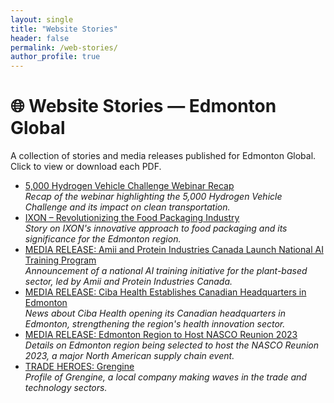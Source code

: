 ```yaml
---
layout: single
title: "Website Stories"
header: false
permalink: /web-stories/
author_profile: true
---
```


# 🌐 Website Stories — Edmonton Global

A collection of stories and media releases published for Edmonton Global. Click to view or download each PDF.

<ul>
  <li>
    <a href="{{ site.baseurl }}/assets/Website Stories Edmonton Global/5,000 Hydrogen Vehicle Challenge Webinar Recap _ Edmonton Global.pdf" target="_blank">
      5,000 Hydrogen Vehicle Challenge Webinar Recap
    </a>
    <br>
    <em>Recap of the webinar highlighting the 5,000 Hydrogen Vehicle Challenge and its impact on clean transportation.</em>
  </li>
  <li>
    <a href="{{ site.baseurl }}/assets/Website Stories Edmonton Global/IXON – Revolutionizing the Food Packaging Industry _ Edmonton Global.pdf" target="_blank">
      IXON – Revolutionizing the Food Packaging Industry
    </a>
    <br>
    <em>Story on IXON's innovative approach to food packaging and its significance for the Edmonton region.</em>
  </li>
  <li>
    <a href="{{ site.baseurl }}/assets/Website Stories Edmonton Global/MEDIA RELEASE_ Amii and Protein Industries Canada launch national AI training program for plant-based sector _ Edmonton Global.pdf" target="_blank">
      MEDIA RELEASE: Amii and Protein Industries Canada Launch National AI Training Program
    </a>
    <br>
    <em>Announcement of a national AI training initiative for the plant-based sector, led by Amii and Protein Industries Canada.</em>
  </li>
  <li>
    <a href="{{ site.baseurl }}/assets/Website Stories Edmonton Global/MEDIA RELEASE_ Ciba Health establishes Canadian headquarters in Edmonton _ Edmonton Global.pdf" target="_blank">
      MEDIA RELEASE: Ciba Health Establishes Canadian Headquarters in Edmonton
    </a>
    <br>
    <em>News about Ciba Health opening its Canadian headquarters in Edmonton, strengthening the region's health innovation sector.</em>
  </li>
  <li>
    <a href="{{ site.baseurl }}/assets/Website Stories Edmonton Global/MEDIA RELEASE_ Edmonton region to host NASCO Reunion 2023 _ Edmonton Global.pdf" target="_blank">
      MEDIA RELEASE: Edmonton Region to Host NASCO Reunion 2023
    </a>
    <br>
    <em>Details on Edmonton region being selected to host the NASCO Reunion 2023, a major North American supply chain event.</em>
  </li>
  <li>
    <a href="{{ site.baseurl }}/assets/Website Stories Edmonton Global/TRADE HEROES_ Grengine _ Edmonton Global.pdf" target="_blank">
      TRADE HEROES: Grengine
    </a>
    <br>
    <em>Profile of Grengine, a local company making waves in the trade and technology sectors.</em>
  </li>
  <!-- Add more stories as needed, following the same structure -->
</ul>